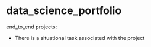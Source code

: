 # data_science_portfolio

end_to_end projects:
- There is a situational task associated with the project

